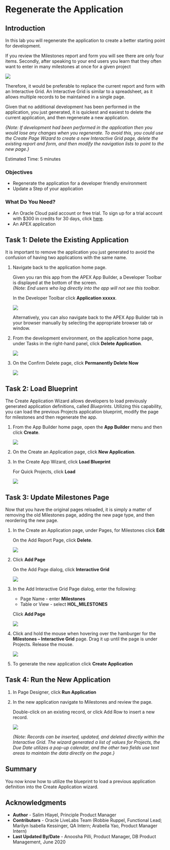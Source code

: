 # Regenerate the Application

## Introduction

In this lab you will regenerate the application to create a better starting point for development.

If you review the Milestones report and form you will see there are only four items. Secondly, after speaking to your end users you learn that they often want to enter in many milestones at once for a given project

![](images/milestones.png " ")

Therefore, it would be preferable to replace the current report and form with an Interactive Grid. An Interactive Grid is similar to a spreadsheet, as it allows multiple records to be maintained in a single page.

Given that no additional development has been performed in the application, you just generated, it is quickest and easiest to delete the current application, and then regenerate a new application.

*{Note: If development had been performed in the application then you would lose any changes when you regenerate. To avoid this, you could use the Create Page Wizard to create a new Interactive Grid page, delete the existing report and form, and then modify the navigation lists to point to the new page.}*

Estimated Time: 5 minutes

### Objectives
- Regenerate the application for a developer friendly environment
- Update a Step of your application

### What Do You Need?

- An Oracle Cloud paid account or free trial. To sign up for a trial account with $300 in credits for 30 days, click [here](http://oracle.com/cloud/free).
- An APEX application

## Task 1: Delete the Existing Application
It is important to remove the application you just generated to avoid the confusion of having two applications with the same name.

1. Navigate back to the application home page.

    Given you ran this app from the APEX App Builder, a Developer Toolbar is displayed at the bottom of the screen.     
    *{Note: End users who log directly into the app will not see this toolbar.*

    In the Developer Toolbar click **Application xxxxx**.

    ![](images/dev-toolbar.png " ")

    Alternatively, you can also navigate back to the APEX App Builder tab in your browser manually by selecting the appropriate browser tab or window.

2. From the development environment, on the application home page, under Tasks in the right-hand panel, click **Delete Application**.

    ![](images/delete-app.png " ")

3. On the Confirm Delete page, click **Permanently Delete Now**

    ![](images/perm-delete-now.png " ")

## Task 2: Load Blueprint
The Create Application Wizard allows developers to load previously generated application definitions, called _Blueprints_. Utilizing this capability, you can load the previous Projects application blueprint, modify the page for milestones and then regenerate the app.

1. From the App Builder home page, open the **App Builder** menu and then click **Create**.

    ![](images/go-create-app.png " ")

2. On the Create an Application page, click **New Application**.

3. In the Create App Wizard, click **Load Blueprint**

    For Quick Projects, click **Load**

    ![](images/load-blueprint.png " ")

## Task 3: Update Milestones Page
Now that you have the original pages reloaded, it is simply a matter of removing the old Milestones page, adding the new page type, and then reordering the new page.

1. In the Create an Application page, under Pages, for Milestones click **Edit**

    On the Add Report Page, click **Delete**.

    ![](images/delete-page.png " ")

2. Click **Add Page**

    On the Add Page dialog, click **Interactive Grid**

    ![](images/select-ig.png " ")

3. In the Add Interactive Grid Page dialog, enter the following:
    - Page Name - enter **Milestones**
    - Table or View - select **HOL_MILESTONES**

    Click **Add Page**

    ![](images/add-page.png " ")

4. Click and hold the mouse when hovering over the hamburger for the **Milestones – Interactive Grid** page.
    Drag it up until the page is under Projects. Release the mouse.

    ![](images/drag-page.png " ")

5. To generate the new application click **Create Application**

## Task 4: Run the New Application

1. In Page Designer, click **Run Application**

2. In the new application navigate to Milestones and review the page.

    Double-click on an existing record, or click Add Row to insert a new record.

    ![](images/new-page.png " ")

    *{Note: Records can be inserted, updated, and deleted directly within the Interactive Grid. The wizard generated a list of values for Projects, the Due Date utilizes a pop-up calendar, and the other two fields use text areas to maintain the data directly on the page.}*

## **Summary**
You now know how to utilize the blueprint to load a previous application definition into the Create Application wizard.

## **Acknowledgments**

- **Author** - Salim Hlayel, Principle Product Manager
- **Contributors** - Oracle LiveLabs Team (Robbie Ruppel, Functional Lead; Marilyn Isabella Kessinger, QA Intern; Arabella Yao, Product Manager Intern)
- **Last Updated By/Date** - Anoosha Pilli, Product Manager, DB Product Management, June 2020

